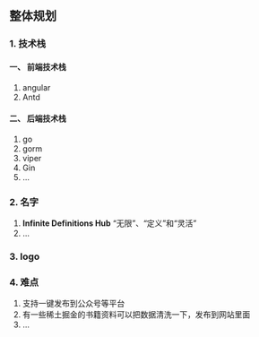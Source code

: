 ## 整体规划

### 1. 技术栈

#### 一、 前端技术栈

1. angular
2. Antd

#### 二、 后端技术栈

1. go
2. gorm
3. viper
4. Gin
5. ...

### 2. 名字

1. **Infinite Definitions Hub**   “无限”、“定义”和“灵活”
2. ...

### 3. logo

### 4. 难点

1. 支持一键发布到公众号等平台
2. 有一些稀土掘金的书籍资料可以把数据清洗一下，发布到网站里面
3. ...

